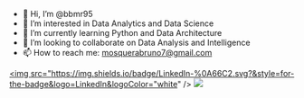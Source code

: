 - 👋 Hi, I’m @bbmr95
- 👀 I’m interested in Data Analytics and Data Science
- 🌱 I’m currently learning Python and Data Architecture
- 💞️ I’m looking to collaborate on Data Analysis and Intelligence
- 📫 How to reach me: mosquerabruno7@gmail.com

<!---
bbmr95/bbmr95 is a ✨ special ✨ repository because its `README.md` (this file) appears on your GitHub profile.
You can click the Preview link to take a look at your changes.
--->
<a href="https://www.linkedin.com/in/bbmr951/"><img src="https://img.shields.io/badge/LinkedIn-%0A66C2.svg?&style=for-the-badge&logo=LinkedIn&logoColor="white" />
<a href="https://www.linkedin.com/in/bbmr951/"><img src="https://img.shields.io/badge/twitter-%231DA1F2.svg?&style=for-the-badge&logo=twitter&logoColor=white" />
